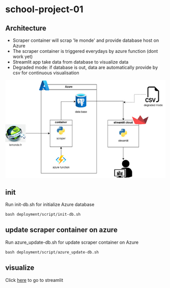 # school-project-01

## Architecture

- Scraper container will scrap 'le monde' and provide database host on Azure
- The scraper container is triggered everydays by azure function (dont work yet)
- Streamlit app take data from database to visualize data
- Degraded mode: if database is out, data are automatically provide by csv for continuous visualisation

![alt text](ressource/azure.jpg)


## init
Run init-db.sh for initialize Azure database
```
bash deployment/script/init-db.sh
```

## update scraper container on azure
Run azure_update-db.sh for update scraper container on Azure
```
bash deployment/script/azure_update-db.sh
```

## visualize
Click [here](https://projet-m1.streamlit.app/)
to go to streamlit
